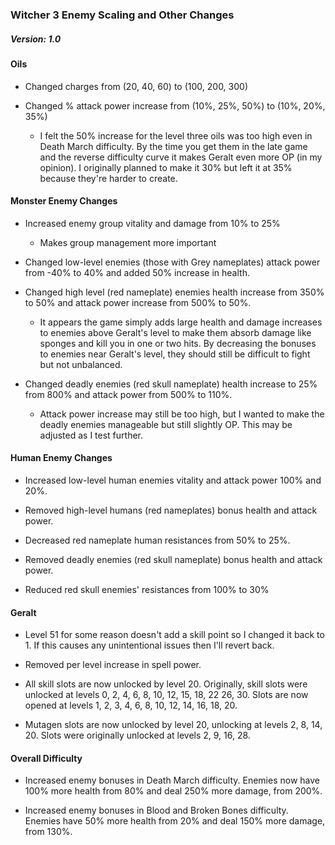 ### Witcher 3 Enemy Scaling and Other Changes

##### Version: 1.0

#### Oils

- Changed charges from (20, 40, 60) to (100, 200, 300)

- Changed % attack power increase from (10%, 25%, 50%) to (10%, 20%, 35%)
  
  * I felt the 50% increase for the level three oils was too high even in Death March difficulty. By the time
    you get them in the late game and the reverse difficulty curve it makes Geralt even more OP (in my opinion).
    I originally planned to make it 30% but left it at 35% because they're harder to create.

#### Monster Enemy Changes

- Increased enemy group vitality and damage from 10% to 25%

  * Makes group management more important

- Changed low-level enemies (those with Grey nameplates) attack power from -40% to 40% and added 50% increase 
  in health.

- Changed high level (red nameplate) enemies health increase from 350% to 50% and attack power increase
  from 500% to 50%. 

   * It appears the game simply adds large health and damage increases to enemies above Geralt's level to make them 
     absorb damage like sponges and kill you in one or two hits. By decreasing the bonuses to enemies near Geralt's
     level, they should still be difficult to fight but not unbalanced.

- Changed deadly enemies (red skull nameplate) health increase to 25% from 800% and attack power from 500% to 110%.

   * Attack power increase may still be too high, but I wanted to make the deadly enemies manageable but still
     slightly OP. This may be adjusted as I test further.

#### Human Enemy Changes

- Increased low-level human enemies vitality and attack power 100% and 20%.

- Removed high-level humans (red nameplates) bonus health and attack power.

- Decreased red nameplate human resistances from 50% to 25%.

- Removed deadly enemies (red skull nameplate) bonus health and attack power.

- Reduced red skull enemies' resistances from 100% to 30%

#### Geralt

- Level 51 for some reason doesn't add a skill point so I changed it back to 1. If this causes any unintentional issues
  then I'll revert back.

- Removed per level increase in spell power.

- All skill slots are now unlocked by level 20. Originally, skill slots were unlocked at levels 0, 2, 4, 6, 8, 10, 12, 15, 18, 22
  26, 30. Slots are now opened at levels 1, 2, 3, 4, 6, 8, 10, 12, 14, 16, 18, 20.

- Mutagen slots are now unlocked by level 20, unlocking at levels 2, 8, 14, 20. Slots were originally unlocked at levels 2, 9, 16, 28.

#### Overall Difficulty

- Increased enemy bonuses in Death March difficulty. Enemies now have 100% more health from 80% and deal 250% more damage,
  from 200%.

- Increased enemy bonuses in Blood and Broken Bones difficulty. Enemies have 50% more health from 20% and deal 150% more damage,
  from 130%.
